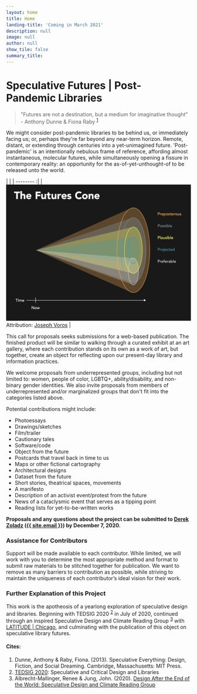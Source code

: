 ```yaml
---
layout: home
title: Home
landing-title: 'Coming in March 2021'
description: null
image: null
author: null
show_tile: false
summary_title:
---
```


Speculative Futures | Post-Pandemic Libraries
============================================

> "Futures are not a destination, but a medium for imaginative thought" - Anthony Dunne & Fiona Raby <sup><a href="#cites">1</a></sup>

We might consider post-pandemic libraries to be behind us, or immediately facing us; or, perhaps they're far beyond any near-term horizon. Remote, distant, or extending through centuries into a yet-unimagined future. 'Post-pandemic' is an intentionally nebulous frame of reference, affording almost instantaneous, molecular futures, while simultaneously opening a fissure in contemporary reality: an opportunity for the as-of-yet-unthought-of to be released unto the world.

|      |
| -------- :|
| ![](https://github.com/dzoladz/tedsig-futures/blob/master/futures_cone.png?raw=true)  Attribution: [Joseph Voros](https://thevoroscope.com/2017/02/24/the-futures-cone-use-and-history/) |

This call for proposals seeks submissions for a web-based publication. The finished product will be similar to walking through a curated exhibit at an art gallery, where each contribution stands on its own as a work of art, but together, create an object for reflecting upon our present-day library and information practices.

We welcome proposals from underrepresented groups, including but not limited to: women, people of color, LGBTQ+, ability/disability, and non-binary gender identities. We also invite proposals from members of underrepresented and/or marginalized groups that don't fit into the categories listed above.

Potential contributions might include:
- Photoessays
- Drawings/sketches
- Film/trailer
- Cautionary tales
- Software/code
- Object from the future
- Postcards that travel back in time to us
- Maps or other fictional cartography
- Architectural designs
- Dataset from the future
- Short stories, theatrical spaces, movements
- A manifesto
- Description of an activist event/protest from the future
- News of a cataclysmic event that serves as a tipping point
- Reading lists for yet-to-be-written works

<strong>Proposals and any questions about the project can be submitted to <a href="https://www.derekzoladz.com">Derek Zoladz</a> (<a href="mailto:{{ site.email }}">{{ site.email }}</a>) by December 7, 2020.</strong>

### Assistance for Contributors
Support will be made available to each contributor. While limited, we will work with you to determine the most appropriate method and format to submit raw materials to be stitched together for publication. We want to remove as many barriers to contribution as possible, while striving to maintain the uniqueness of each contributor’s ideal vision for their work.

### Further Explanation of this Project
This work is the apotheosis of a yearlong exploration of speculative design and libraries. Beginning with TEDSIG 2020 <sup><a href="#cites">2</a></sup> in July of 2020, continued through an inspired Speculative Design and Climate Reading Group <sup><a href="#cites">3</a></sup> with <a href="https://www.latitudechicago.org/" target="_blank">LATITUDE | Chicago</a>, and culminating with the publication of this object on speculative library futures.

#### Cites:
1. Dunne, Anthony & Raby, Fiona. (2013). Speculative Everything: Design, Fiction, and Social Dreaming. Cambridge, Massachusetts: MIT Press.
2. [TEDSIG 2020](https://tedsig.alaoweb.org/): Speculative and Critical Design and Libraries
3. Albrecht-Mallinger, Renee & Jung, John. (2020). [Design After the End of the World: Speculative Design and Climate Reading Group](https://www.latitudechicago.org/classes-and-workshops/design-after-the-end-of-the-world-speculative-design-and-climate-reading-group)

